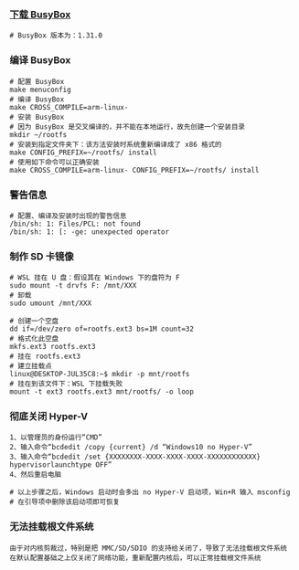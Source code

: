 ### [下载 BusyBox](https://busybox.net/downloads/busybox-1.31.0.tar.bz2)
```shell
# BusyBox 版本为：1.31.0
```

### 编译 BusyBox
```shell
# 配置 BusyBox
make menuconfig
# 编译 BusyBox
make CROSS_COMPILE=arm-linux-
# 安装 BusyBox
# 因为 BusyBox 是交叉编译的，并不能在本地运行，故先创建一个安装目录
mkdir ~/rootfs
# 安装到指定文件夹下：该方法安装时系统重新编译成了 x86 格式的
make CONFIG_PREFIX=~/rootfs/ install
# 使用如下命令可以正确安装
make CROSS_COMPILE=arm-linux- CONFIG_PREFIX=~/rootfs/ install
```

### 警告信息
```shell
# 配置、编译及安装时出现的警告信息
/bin/sh: 1: Files/PCL: not found
/bin/sh: 1: [: -ge: unexpected operator
```

### 制作 SD 卡镜像
```shell
# WSL 挂在 U 盘：假设其在 Windows 下的盘符为 F
sudo mount -t drvfs F: /mnt/XXX
# 卸载
sudo umount /mnt/XXX

# 创建一个空盘
dd if=/dev/zero of=rootfs.ext3 bs=1M count=32
# 格式化此空盘
mkfs.ext3 rootfs.ext3
# 挂在 rootfs.ext3
# 建立挂载点
linux@DESKTOP-JUL35C8:~$ mkdir -p mnt/rootfs
# 挂在到该文件下：WSL 下挂载失败
mount -t ext3 rootfs.ext3 mnt/rootfs/ -o loop
```

### 彻底关闭 Hyper-V
```shell
1、以管理员的身份运行“CMD”
2、输入命令“bcdedit /copy {current} /d “Windows10 no Hyper-V”
3、输入命令“bcdedit /set {XXXXXXXX-XXXX-XXXX-XXXX-XXXXXXXXXXXX} hypervisorlaunchtype OFF”
4、然后重启电脑

# 以上步骤之后，Windows 启动时会多出 no Hyper-V 启动项，Win+R 输入 msconfig
# 在引导项中删除该启动项即可恢复
```

### 无法挂载根文件系统
```shell
由于对内核剪裁过，特别是把 MMC/SD/SDIO 的支持给关闭了，导致了无法挂载根文件系统
在默认配置基础之上仅关闭了网络功能，重新配置内核后，可以正常挂载根文件系统
```